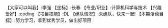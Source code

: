 【大家可以叫我】:李强 
【坐标】:长春 
【专业/职业】:计算机科学与技术 
【兴趣爱好】:coding
【项目技能】:DL 
【组队情况】:未组队，快来一起! 
【本期活动目标】:努力学习，拿到优秀学员，做出好项目 